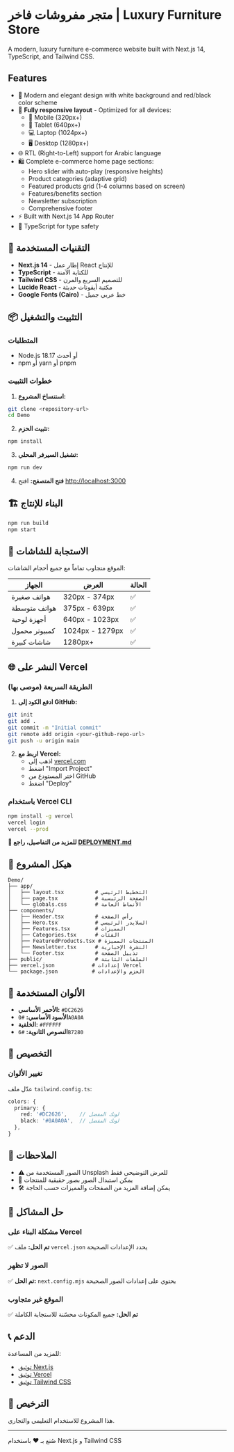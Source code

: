 # متجر مفروشات فاخر | Luxury Furniture Store

A modern, luxury furniture e-commerce website built with Next.js 14, TypeScript, and Tailwind CSS.

## Features

- 🎨 Modern and elegant design with white background and red/black color scheme
- 📱 **Fully responsive layout** - Optimized for all devices:
  - 📱 Mobile (320px+)
  - 📱 Tablet (640px+)
  - 💻 Laptop (1024px+)
  - 🖥️ Desktop (1280px+)
- 🌐 RTL (Right-to-Left) support for Arabic language
- 🛍️ Complete e-commerce home page sections:
  - Hero slider with auto-play (responsive heights)
  - Product categories (adaptive grid)
  - Featured products grid (1-4 columns based on screen)
  - Features/benefits section
  - Newsletter subscription
  - Comprehensive footer
- ⚡ Built with Next.js 14 App Router
- 🎯 TypeScript for type safety

## 🚀 التقنيات المستخدمة

- **Next.js 14** - إطار عمل React للإنتاج
- **TypeScript** - للكتابة الآمنة
- **Tailwind CSS** - للتصميم السريع والمرن
- **Lucide React** - مكتبة أيقونات حديثة
- **Google Fonts (Cairo)** - خط عربي جميل

## 📦 التثبيت والتشغيل

### المتطلبات
- Node.js 18.17 أو أحدث
- npm أو yarn أو pnpm

### خطوات التثبيت

1. **استنساخ المشروع:**
```bash
git clone <repository-url>
cd Demo
```

2. **تثبيت الحزم:**
```bash
npm install
```

3. **تشغيل السيرفر المحلي:**
```bash
npm run dev
```

4. **فتح المتصفح:**
افتح [http://localhost:3000](http://localhost:3000)

## 🏗️ البناء للإنتاج

```bash
npm run build
npm start
```

## 📱 الاستجابة للشاشات

الموقع متجاوب تماماً مع جميع أحجام الشاشات:

| الجهاز | العرض | الحالة |
|--------|-------|--------|
| هواتف صغيرة | 320px - 374px | ✅ |
| هواتف متوسطة | 375px - 639px | ✅ |
| أجهزة لوحية | 640px - 1023px | ✅ |
| كمبيوتر محمول | 1024px - 1279px | ✅ |
| شاشات كبيرة | 1280px+ | ✅ |

## 🌐 النشر على Vercel

### الطريقة السريعة (موصى بها)

1. **ادفع الكود إلى GitHub:**
```bash
git init
git add .
git commit -m "Initial commit"
git remote add origin <your-github-repo-url>
git push -u origin main
```

2. **اربط مع Vercel:**
   - اذهب إلى [vercel.com](https://vercel.com)
   - اضغط "Import Project"
   - اختر المستودع من GitHub
   - اضغط "Deploy"

### باستخدام Vercel CLI

```bash
npm install -g vercel
vercel login
vercel --prod
```

**📖 للمزيد من التفاصيل، راجع [DEPLOYMENT.md](./DEPLOYMENT.md)**

## 📂 هيكل المشروع

```
Demo/
├── app/
│   ├── layout.tsx          # التخطيط الرئيسي
│   ├── page.tsx            # الصفحة الرئيسية
│   └── globals.css         # الأنماط العامة
├── components/
│   ├── Header.tsx          # رأس الصفحة
│   ├── Hero.tsx            # السلايدر الرئيسي
│   ├── Features.tsx        # المميزات
│   ├── Categories.tsx      # الفئات
│   ├── FeaturedProducts.tsx # المنتجات المميزة
│   ├── Newsletter.tsx      # النشرة الإخبارية
│   └── Footer.tsx          # تذييل الصفحة
├── public/                 # الملفات الثابتة
├── vercel.json            # إعدادات Vercel
└── package.json           # الحزم والإعدادات
```

## 🎨 الألوان المستخدمة

- **الأحمر الأساسي:** `#DC2626`
- **الأسود الأساسي:** `#0A0A0A`
- **الخلفية:** `#FFFFFF`
- **النصوص الثانوية:** `#6B7280`

## 🔧 التخصيص

### تغيير الألوان
عدّل ملف `tailwind.config.ts`:
```typescript
colors: {
  primary: {
    red: '#DC2626',    // لونك المفضل
    black: '#0A0A0A',  // لونك المفضل
  },
}
```

## 📝 الملاحظات

- ⚠️ الصور المستخدمة من Unsplash للعرض التوضيحي فقط
- 🔄 يمكن استبدال الصور بصور حقيقية للمنتجات
- 🛠️ يمكن إضافة المزيد من الصفحات والمميزات حسب الحاجة

## 🐛 حل المشاكل

### مشكلة البناء على Vercel
✅ **تم الحل:** ملف `vercel.json` يحدد الإعدادات الصحيحة

### الصور لا تظهر
✅ **تم الحل:** `next.config.mjs` يحتوي على إعدادات الصور الصحيحة

### الموقع غير متجاوب
✅ **تم الحل:** جميع المكونات محسّنة للاستجابة الكاملة

## 📞 الدعم

للمزيد من المساعدة:
- [توثيق Next.js](https://nextjs.org/docs)
- [توثيق Vercel](https://vercel.com/docs)
- [توثيق Tailwind CSS](https://tailwindcss.com/docs)

## 📄 الترخيص

هذا المشروع للاستخدام التعليمي والتجاري.

---

صُنع بـ ❤️ باستخدام Next.js و Tailwind CSS
